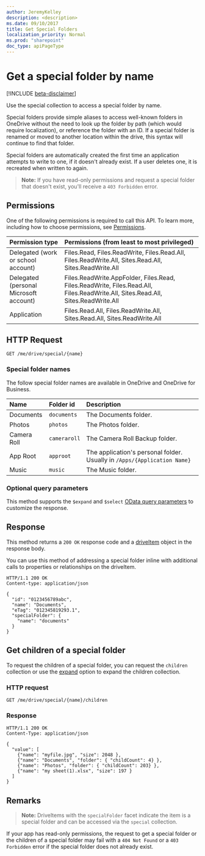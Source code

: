 ```yaml
---
author: JeremyKelley
description: <description>
ms.date: 09/10/2017
title: Get Special Folders
localization_priority: Normal
ms.prod: "sharepoint"
doc_type: apiPageType
---
```

# Get a special folder by name

[!INCLUDE [beta-disclaimer](../../includes/beta-disclaimer.md)]

Use the special collection to access a special folder by name.

Special folders provide simple aliases to access well-known folders in OneDrive without the need to look up the folder by path (which would require localization), or reference the folder with an ID. If a special folder is renamed or moved to another location within the drive, this syntax will continue to find that folder.

Special folders are automatically created the first time an application attempts to write to one, if it doesn't already exist. If a user deletes one, it is recreated when written to again.

> **Note:**  If you have read-only permissions and request a special folder that doesn't exist, you'll receive a `403 Forbidden` error.

## Permissions

One of the following permissions is required to call this API. To learn more, including how to choose permissions, see [Permissions](/graph/permissions-reference).

|            Permission type             |                                           Permissions (from least to most privileged)                                            |
| :------------------------------------- | :------------------------------------------------------------------------------------------------------------------------------- |
| Delegated (work or school account)     | Files.Read, Files.ReadWrite, Files.Read.All, Files.ReadWrite.All, Sites.Read.All, Sites.ReadWrite.All                            |
| Delegated (personal Microsoft account) | Files.ReadWrite.AppFolder, Files.Read, Files.ReadWrite, Files.Read.All, Files.ReadWrite.All, Sites.Read.All, Sites.ReadWrite.All |
| Application                            | Files.Read.All, Files.ReadWrite.All, Sites.Read.All, Sites.ReadWrite.All                                                         |

## HTTP Request

<!-- { "blockType": "request", "name": "get-special-folder", "scopes": "files.read" } -->

```http
GET /me/drive/special/{name}
```

### Special folder names

The follow special folder names are available in OneDrive and OneDrive for Business.

| Name        | Folder id    | Description                                                              |
|:------------|:-------------|:-------------------------------------------------------------------------|
| Documents   | `documents`  | The Documents folder.                                                    |
| Photos      | `photos`     | The Photos folder.                                                       |
| Camera Roll | `cameraroll` | The Camera Roll Backup folder.                                           |
| App Root    | `approot`    | The application's personal folder. Usually in `/Apps/{Application Name}` |
| Music       | `music`      | The Music folder.                                                        |


### Optional query parameters

This method supports the `$expand` and `$select` [OData query parameters](/graph/query-parameters) to customize the response.

## Response

This method returns a `200 OK` response code and a [driveItem](../resources/driveitem.md) object in the response body.

You can use this method of addressing a special folder inline with additional calls to properties or relationships on the driveItem.

<!-- { "blockType": "response", "@odata.type": "microsoft.graph.driveItem", "truncated": true } -->

```http
HTTP/1.1 200 OK
Content-type: application/json

{
  "id": "0123456789abc",
  "name": "Documents",
  "eTag": "012345819293.1",
  "specialFolder": {
    "name": "documents"
  }
}
```

## Get children of a special folder

To request the children of a special folder, you can request the `children`
collection or use the [expand](/graph/query-parameters) option to expand the children collection.

### HTTP request

<!-- { "blockType": "request", "name": "get-special-children", "scopes": "files.read" } -->

```http
GET /me/drive/special/{name}/children
```

### Response

<!-- { "blockType": "response", "@odata.type": "microsoft.graph.driveItem", "isCollection": true, "truncated": true} -->

```http
HTTP/1.1 200 OK
Content-Type: application/json

{
  "value": [
    {"name": "myfile.jpg", "size": 2048 },
    {"name": "Documents", "folder": { "childCount": 4} },
    {"name": "Photos", "folder": { "childCount": 203} },
    {"name": "my sheet(1).xlsx", "size": 197 }
  ]
}
```

## Remarks

> **Note:** DriveItems with the `specialFolder` facet indicate the item is a special folder and can be accessed via the `special` collection.

If your app has read-only permissions, the request to get a special folder or
the children of a special folder may fail with a `404 Not Found` or a `403 Forbidden`
error if the special folder does not already exist.

<!--
{
  "type": "#page.annotation",
  "description": "Access known folders in OneDrive through the special folder collection",
  "keywords": "known folders",
  "section": "documentation",
  "tocPath": "OneDrive/Drive/Special folders",
  "suppressions": []
}
-->
